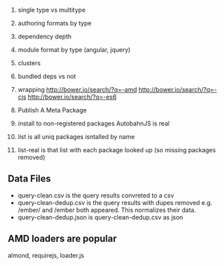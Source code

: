 1. single type vs multitype
1. authoring formats by type
1. dependency depth
1. module format by type (angular, jquery)
1. clusters
1. bundled deps vs not

1. wrapping
   http://bower.io/search/?q=-amd
   http://bower.io/search/?q=-cjs
   http://bower.io/search/?q=-es6


1. Publish A Meta Package

1. install to non-registered packages
  AutobahnJS is real


1. list is all uniq packages isntalled by name
1. list-real is that list with each package looked up (so missing packages removed)



## Data Files
* query-clean.csv is the query results convreted to a csv
* query-clean-dedup.csv is the query results with dupes removed
  e.g. /ember/ and /ember both appeared. This normalizes their data.
* query-clean-dedup.json is query-clean-dedup.csv as json


## AMD loaders are popular
almond, requirejs, loader.js